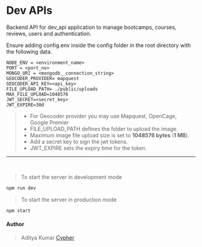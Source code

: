 # Dev APIs

Backend API for dev_api application to manage bootcamps, courses, reviews, users and authentication.

Ensure adding config.env inside the config folder in the root directory with the following data.

```
NODE_ENV = <environment_name>
PORT = <port_no>
MONGO_URI = <mongodb__connection_string>
GEOCODER_PROVIDER= mapquest
GEOCODER_API_KEY=<api_key>
FILE_UPLOAD_PATH= ./public/uploads
MAX_FILE_UPLOAD=1048576
JWT_SECRET=<secret_key>
JWT_EXPIRE=30d
```

> - For Geocoder provider you may use Mapquest, OpenCage, Google Premier
> - FILE_UPLOAD_PATH defines the folder to upload the image.
> - Maximum image file upload size is set to **1048576 bytes** (**1 MB**).
> - Add a secret key to sign the jwt tokens.
> - JWT_EXPIRE sets the expiry time for the token.

---

<br>

> To start the server in development mode

```bash
npm run dev
```

> To start the server in production mode

```bash
npm start
```

#### Author

> Aditya Kumar [Cypher](https://github.com/cypher-adi)
